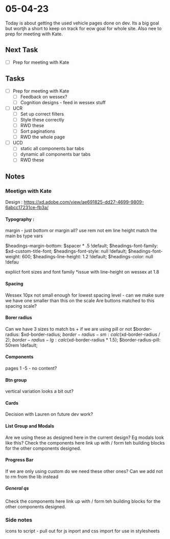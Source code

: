 # 05-04-23

Today is about getting the used vehicle pages done on dev. Its a big goal but wortjh a short to keep on track for eow goal for whole site. Also nee to prep for meeting with Kate.

## Next Task
- [ ] Prep for meeting with Kate

## Tasks
- [ ] Prep for meeting with Kate
  - [ ] Feedback on wessex?
  - [ ] Cognition designs - feed in wessex stuff

- [ ] UCR
  - [ ] Set up correct filters
  - [ ] Style these correctly
  - [ ] RWD these
  - [ ] Sort paginations
  - [ ] RWD the whole page

- [ ] UCD
  - [ ] static all components bar tabs
  - [ ] dynamic all components bar tabs
  - [ ] RWD these

## Notes

### Meetign with Kate
Design :  https://xd.adobe.com/view/ae691825-dd27-4699-9809-6abcc17231ce-fb3a/

#### Typography :
margin - just bottom or margin all?
use rem not em
line height
match the main bs type vars

$headings-margin-bottom:      $spacer * .5 !default;
$headings-font-family:        $xd-custom-title-font;
$headings-font-style:         null !default;
$headings-font-weight:        600;
$headings-line-height:        1.2 !default;
$headings-color:              null !defau

expliict font sizes and font family
*issue with line-height on wessex at 1.8

#### Spacing
Wessex 10px not small enough for lowest spacing level - can we make sure we have one smaller than this on the scale
Are buttons matched to this spacing scale?

#### Borer radius
Can we have 3 sizes to match bs + if we are using pill or not
$border-radius:               $xd-border-radius;
$border-radius-sm:            calc($xd-border-radius / 2);
$border-radius-lg:            calc($xd-border-radius * 1.5);
$border-radius-pill:          50rem !default;

#### Components
pages 1 -5 - no content?

#### Btn group
vertical variation looks a bit out?

#### Cards
Decision with Lauren on future dev work?

#### List Group and Modals
Are we using these as designed here in the current design? Eg modals look like this?
Check the components here link up with / form teh building blocks for the other components designed.

#### Progress Bar
If we are only using custom do we need these other ones?
Can we add not to rm from the lib instead

##### General qs
Check the components here link up with / form teh building blocks for the other components designed.

### Side notes
icons to script - pull out for js inport and css import for use in stylesheets